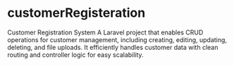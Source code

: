 # customerRegisteration
Customer Registration System A Laravel project that enables CRUD operations for customer management, including creating, editing, updating, deleting, and file uploads. It efficiently handles customer data with clean routing and controller logic for easy scalability.
